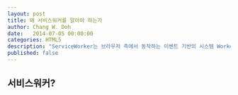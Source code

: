 ```yaml
---
layout: post
title: 왜 서비스워커를 알아야 하는가
author: Chang W. Doh
date:   2014-07-05 00:00:00
categories: HTML5
description: "ServiceWorker는 브라우저 측에서 동작하는 이벤트 기반의 시스템 Worker입니다. 이를 이용하여 오프라인 앱을 위한 리소스 관리, 원격 푸시 등을 직접 관리할 수 있습니다. 네이티브 어플리케이션에서는 일반화되어 있는 개념이기도 하지만 기존의 웹 개발에 익숙한 분들에게는 생소한 접근일 수 있습니다. 이 글에서 웹 개발에서 서비스워커가 어떻게 활용될 수 있는지를 확인해보도록 하겠습니다."
published: false
---
```


## 서비스워커?
